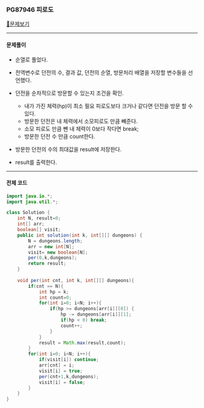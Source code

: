 ### PG87946 피로도

[📁문제보기](https://school.programmers.co.kr/learn/courses/30/lessons/87946)

---

#### 문제풀이

- 순열로 풀었다.

- 전역변수로 던전의 수, 결과 값, 던전의 순열, 방문처리 배열을 저장할 변수들을 선언했다.
- 던전을 순차적으로 방문할 수 있는지 조건을 확인.
  - 내가 가진 체력(hp)이 최소 필요 피로도보다 크거나 같다면 던전을 방문 할 수 있다.
  - 방문한 던전은 내 체력에서 소모피로도 만큼 빼준다.
  - 소모 피로도 만큼 뺀 내 체력이 0보다 작다면 break; 
  - 방문한 던전 수 만큼 count한다.
- 방문한 던전의 수의 최대값을 result에  저장한다.
- result를 출력한다.

---

#### 전체 코드

```java
import java.io.*;
import java.util.*;

class Solution {
    int N, result=0;
    int[] arr;
    boolean[] visit;
    public int solution(int k, int[][] dungeons) {
        N = dungeons.length; 
        arr = new int[N]; 
        visit= new boolean[N];
        per(0,k,dungeons);
        return result;
    }
    
    void per(int cnt, int k, int[][] dungeons){
        if(cnt == N){
            int hp = k;
            int count=0;
            for(int i=0; i<N; i++){
                if(hp >= dungeons[arr[i]][0]) {
                    hp -= dungeons[arr[i]][1];
                    if(hp < 0) break;
                    count++;
                }
            }
            result = Math.max(result,count);
        }
        for(int i=0; i<N; i++){
            if(visit[i]) continue;
            arr[cnt] = i;
            visit[i] = true;
            per(cnt+1,k,dungeons);
            visit[i] = false;
        }
    }
}
```
